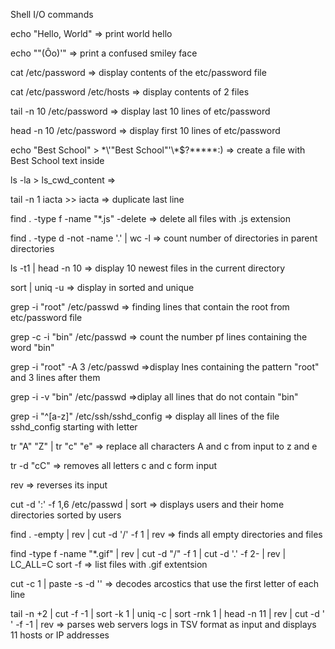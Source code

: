 Shell I/O commands

echo "Hello, World" => print world hello

echo "\"(Ôo)'" => print a confused smiley face

cat /etc/password => display contents of the etc/password file

cat /etc/password /etc/hosts => display contents of 2 files

tail -n 10 /etc/password => display last 10 lines of etc/password

head -n 10 /etc/password => display first 10 lines of etc/password

echo "Best School" > \*\\'"Best School"\'\\*$\?\*\*\*\*\*:) => create a file with Best School text inside

ls -la > ls_cwd_content =>

tail -n 1 iacta >> iacta => duplicate last line

find . -type f -name "*.js" -delete =>  delete all files with .js extension

find . -type d -not -name '.' | wc -l => count number of directories in parent directories

ls -t1 | head -n 10 => display 10 newest files in the current directory

sort | uniq -u => display in sorted and unique

grep -i "root" /etc/passwd => finding lines that contain the root from etc/password file

grep -c -i "bin" /etc/passwd => count the number pf lines containing the word "bin"

grep -i "root" -A 3 /etc/passwd =>display lnes containing the pattern "root" and 3 lines after them

grep -i -v "bin" /etc/passwd =>diplay all lines that do not contain "bin"

grep -i "^[a-z]" /etc/ssh/sshd_config => display all lines of the file sshd_config starting with letter

tr "A" "Z" | tr "c" "e" => replace all characters A and c from input to z and e

tr -d "cC" => removes all letters c and c form input

rev => reverses its input

cut -d ':' -f 1,6 /etc/passwd | sort => displays users and their home directories sorted by users

find . -empty | rev | cut -d '/' -f 1 | rev => finds all empty directories and files

find -type f -name "*.gif" | rev | cut -d "/" -f 1 | cut -d '.' -f 2- | rev | LC_ALL=C sort -f => list files with .gif extentsion

cut -c 1 | paste -s -d '' => decodes arcostics that use the first letter of each line

tail -n +2 | cut -f -1 | sort -k 1 | uniq -c | sort -rnk 1 | head -n 11 | rev | cut -d ' ' -f -1 | rev => parses web servers logs in TSV format as input and displays 11 hosts or IP addresses

